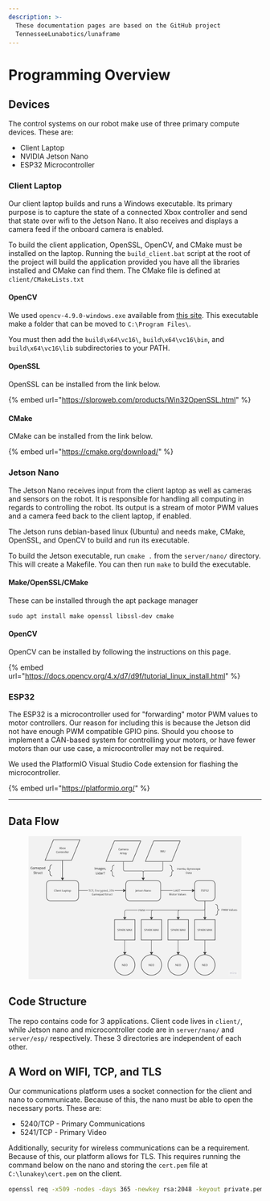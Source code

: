 ```yaml
---
description: >-
  These documentation pages are based on the GitHub project
  TennesseeLunabotics/lunaframe
---
```


# Programming Overview

## Devices

The control systems on our robot make use of three primary compute devices. These are:

* Client Laptop
* NVIDIA Jetson Nano
* ESP32 Microcontroller

### Client Laptop

Our client laptop builds and runs a Windows executable. Its primary purpose is to capture the state of a connected Xbox controller and send that state over wifi to the Jetson Nano. It also receives and displays a camera feed if the onboard camera is enabled.

To build the client application, OpenSSL, OpenCV, and CMake must be installed on the laptop. Running the `build_client.bat` script at the root of the project will build the application provided you have all the libraries installed and CMake can find them. The CMake file is defined at `client/CMakeLists.txt`

#### OpenCV

We used `opencv-4.9.0-windows.exe` available from [this site](https://sourceforge.net/projects/opencvlibrary/files/4.9.0/). This executable make a folder that can be moved to `C:\Program Files\`.&#x20;

You must then add the `build\x64\vc16\`, `build\x64\vc16\bin`, and `build\x64\vc16\lib`  subdirectories to your PATH.

#### OpenSSL

OpenSSL can be installed from the link below.

{% embed url="https://slproweb.com/products/Win32OpenSSL.html" %}

#### CMake

CMake can be installed from the link below.

{% embed url="https://cmake.org/download/" %}

### Jetson Nano

The Jetson Nano receives input from the client laptop as well as cameras and sensors on the robot. It is responsible for handling all computing in regards to controlling the robot. Its output is a stream of motor PWM values and a camera feed back to the client laptop, if enabled.

The Jetson runs debian-based linux (Ubuntu) and needs make, CMake, OpenSSL, and OpenCV to build and run its executable.

To build the Jetson executable, run `cmake .` from the `server/nano/` directory. This will create a Makefile. You can then run `make` to build the executable.

#### Make/OpenSSL/CMake

These can be installed through the apt package manager

```shell
sudo apt install make openssl libssl-dev cmake
```

#### OpenCV

OpenCV can be installed by following the instructions on this page.&#x20;

{% embed url="https://docs.opencv.org/4.x/d7/d9f/tutorial_linux_install.html" %}

### ESP32

The ESP32 is a microcontroller used for "forwarding" motor PWM values to motor controllers. Our reason for including this is because the Jetson did not have enough PWM compatible GPIO pins. Should you choose to implement a CAN-based system for controlling your motors, or have fewer motors than our use case, a microcontroller may not be required.

We used the PlatformIO Visual Studio Code extension for flashing the microcontroller.

{% embed url="https://platformio.org/" %}

***

## Data Flow

<figure><img src="../.gitbook/assets/Lunabotics Data Flow.jpg" alt=""><figcaption></figcaption></figure>

## Code Structure

The repo contains code for 3 applications. Client code lives in `client/`, while Jetson nano and microcontroller code are in `server/nano/` and `server/esp/` respectively. These 3 directories are independent of each other.



## A Word on WIFI, TCP, and TLS

Our communications platform uses a socket connection for the client and nano to communicate. Because of this, the nano must be able to open the necessary ports. These are:

* 5240/TCP - Primary Communications
* 5241/TCP - Primary Video

Additionally, security for wireless communications can be a requirement. Because of this, our platform allows for TLS. This requires running the command below on the nano and storing the `cert.pem` file at `C:\lunakey\cert.pem` on the client.

```bash
openssl req -x509 -nodes -days 365 -newkey rsa:2048 -keyout private.pem -out cert.pem
```
